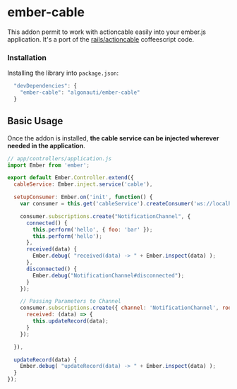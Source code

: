 # ember-cable

This addon permit to work with actioncable easily into your ember.js application.
It's a port of the [rails/actioncable](https://github.com/rails/actioncable) coffeescript code.

### Installation

Installing the library into `package.json`:

```js
  "devDependencies": {
    "ember-cable": "algonauti/ember-cable"
  }
```


## Basic Usage

Once the addon is installed, __the cable service can be injected wherever
needed in the application__.

```js
// app/controllers/application.js
import Ember from 'ember';

export default Ember.Controller.extend({
  cableService: Ember.inject.service('cable'),

  setupConsumer: Ember.on('init', function() {
    var consumer = this.get('cableService').createConsumer('ws://localhost:4200/cable');

    consumer.subscriptions.create("NotificationChannel", {
      connected() {
        this.perform('hello', { foo: 'bar' });
        this.perform('hello');
      },
      received(data) {
        Ember.debug( "received(data) -> " + Ember.inspect(data) );
      },
      disconnected() {
        Ember.debug("NotificationChannel#disconnected");
      }
    });

    // Passing Parameters to Channel
    consumer.subscriptions.create({ channel: 'NotificationChannel', room: 'Best Room' }, {
      received: (data) => {
        this.updateRecord(data);
      }
    });

  }),

  updateRecord(data) {
    Ember.debug( "updateRecord(data) -> " + Ember.inspect(data) );
  }
});

```

